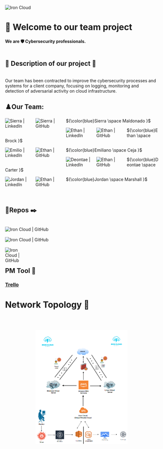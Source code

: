 ![Iron Cloud](https://github.com/IronCloudSecurity/.github/blob/main/profile/Iron-Cloud.png)
  <h1>
  👋 Welcome to our team project
  </h1>
  <h4>
    We are 🛡️ Cybersecurity professionals.
</br>
</br>
  <h4>
  
## 💾 Description of our project 🚧
</br>
  Our team has been contracted to improve the cybersecurity processes and systems for a client company, focusing on logging, monitoring and detection of adversarial activity on cloud infrastructure.
  
## ♟️Our Team:
<a href="https://www.linkedin.com/in/Sierra-maldonado/"><img align="left" src="https://img.shields.io/badge/linkedin-%230077B5.svg?style=for-the-badge&logo=linkedin&logoColor=white" alt="Sierra | LinkedIn" width="100px"/></a>
<a href="https://github.com/Magicwolfes"><img align="left" src="https://img.shields.io/badge/github-%23121011.svg?style=for-the-badge&logo=github&logoColor=white" alt="Sierra  | GitHub" width="100px"/></a>
<p align="left"> ${\color{blue}Sierra \space Maldonado }$ </p> <a href="https://www.linkedin.com/in/ethan-brock-b455a7263/"><img align="left" src="https://img.shields.io/badge/linkedin-%230077B5.svg?style=for-the-badge&logo=linkedin&logoColor=white" alt="Ethan | LinkedIn" width="100px"/></a>
<a href="https://github.com/Ethanbrock1"><img align="left" src="https://img.shields.io/badge/github-%23121011.svg?style=for-the-badge&logo=github&logoColor=white" alt="Ethan  | GitHub" width="100px"/></a>
<p align="left"> ${\color{blue}Ethan \space Brock }$ </p> <a href="https://www.linkedin.com/in/emilioceja/"><img align="left" src="https://img.shields.io/badge/linkedin-%230077B5.svg?style=for-the-badge&logo=linkedin&logoColor=white" alt="Emilio | LinkedIn" width="100px"/></a>
<a href="https://github.com/JesusCEVC"><img align="left" src="https://img.shields.io/badge/github-%23121011.svg?style=for-the-badge&logo=github&logoColor=white" alt="Ethan  | GitHub" width="100px"/></a>
<p align="left"> ${\color{blue}Emiliano \space Ceja }$ </p> <a href="https://www.linkedin.com/in/deontae-carter-4bb707233/"><img align="left" src="https://img.shields.io/badge/linkedin-%230077B5.svg?style=for-the-badge&logo=linkedin&logoColor=white" alt="Deontae | LinkedIn" width="100px"/></a>
<a href="https://github.com/DeontaeCarter"><img align="left" src="https://img.shields.io/badge/github-%23121011.svg?style=for-the-badge&logo=github&logoColor=white" alt="Ethan  | GitHub" width="100px"/></a>
<p align="left"> ${\color{blue}Deontae \space Carter }$ </p> <a href="https://www.linkedin.com/in/jordan-marshall-9663a1254/"><img align="left" src="https://img.shields.io/badge/linkedin-%230077B5.svg?style=for-the-badge&logo=linkedin&logoColor=white" alt="Jordan | LinkedIn" width="100px"/></a>
<a href="https://github.com/Jmarshall25"><img align="left" src="https://img.shields.io/badge/github-%23121011.svg?style=for-the-badge&logo=github&logoColor=white" alt="Ethan  | GitHub" width="100px"/></a>
<p align="left"> ${\color{blue}Jordan \space Marshall }$ </p>
</br>
</br>

##    🔎Repos ✒️
</br>
<a href="https://github.com/IronCloudSecurity/SOPs#readme"><img align="left" src="https://img.shields.io/badge/Standard Operating Procedure-black" alt="Iron Cloud | GitHub" width="300px"/></a
</br>
</br>
</br>
<a href="https://github.com/IronCloudSecurity/Documentation#readme"><img align="left" src="https://img.shields.io/badge/Documentation-black" alt="Iron Cloud | GitHub" width="160px"/></a>
</br>
</br>
<a href="https://github.com/IronCloudSecurity/Scripts#readme"><img align="left" src="https://img.shields.io/badge/Scripts-black" alt="Iron Cloud | GitHub" width="80px"/></a>
</br>
</br>

## PM Tool 🎯
### [Trello](https://trello.com/b/NjbABYRP/iron-cloud)
 
# Network Topology 🧩
</br>
</br>
<p align="center"> 
<a href="https://github.com/IronCloudSecurity/Documentation/blob/main/Network%20Top%203.png"><img src="https://github.com/IronCloudSecurity/Documentation/blob/main/Network%20Top%203.png" width="60%" height="60%"/></a>
<p align="left">
   <br>
  <br>
   <br> 
   <br> 
   <br>
    <br>
     <br> 
     <br>
      <br>
       <br>
        <br>
 <br>

